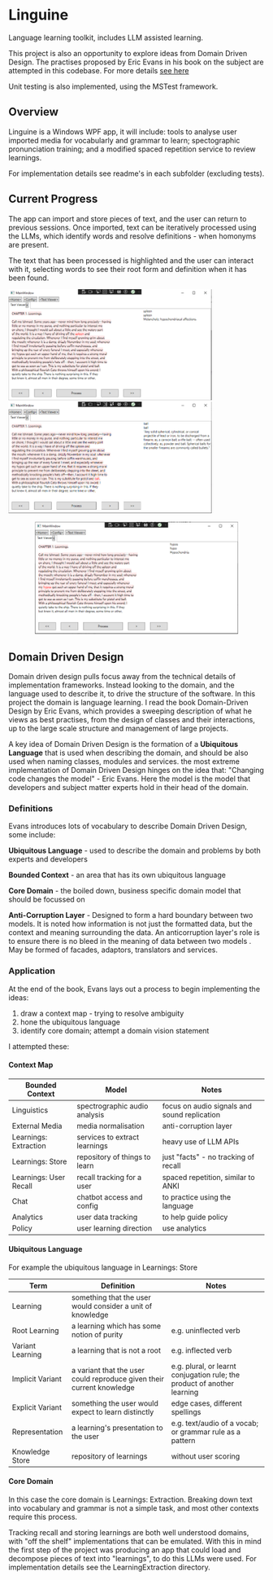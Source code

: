 # Linguine
Language learning toolkit, includes LLM assisted learning.

This project is also an opportunity to explore ideas from Domain Driven Design. The practises proposed by Eric Evans in his book on the subject are attempted in this codebase. For more details [see here](#domain-driven-design)

Unit testing is also implemented, using the MSTest framework.

## Overview

Linguine is a Windows WPF app, it will include: tools to analyse user imported media for vocabularly and grammar to learn; spectographic pronunciation training; and a modified spaced repetition service to review learnings.

For implementation details see readme's in each subfolder (excluding tests).


## Current Progress

The app can import and store pieces of text, and the user can return to previous sessions. Once imported, text can be iteratively processed using the LLMs, which identify words and resolve definitions - when homonyms are present.

The text that has been processed is highlighted and the user can interact with it, selecting words to see their root form and definition when it has been found.


<img src="https://github.com/Matthew-Holmes/Linguine/blob/master/Linguine/SampleImages/LinguineDemo001.png?raw=true" width="400"> <img src="https://github.com/Matthew-Holmes/Linguine/blob/master/Linguine/SampleImages/LinguineDemo002.png?raw=true" width="400">
<p align="center">
<img src="https://github.com/Matthew-Holmes/Linguine/blob/master/Linguine/SampleImages/LinguineDemo003.png?raw=true" width="400">
</p>

## Domain Driven Design

Domain driven design pulls focus away from the technical details of implementation frameworks. Instead looking to the domain, and the language used to describe it, to drive the structure of the software. In this project the domain is language learning. I read the book Domain-Driven Design by Eric Evans, which provides a sweeping description of what he views as best practises, from the design of classes and their interactions, up to the large scale structure and management of large projects.

A key idea of Domain Driven Design is the formation of a **Ubiquitous Language** that is used when describing the domain, and should be also used when naming classes, modules and services. the most extreme implementation of Domain Driven Design hinges on the idea that: "Changing code changes the model" - Eric Evans. Here the model is the model that developers and subject matter experts hold in their head of the domain.

### Definitions

Evans introduces lots of vocabulary to describe Domain Driven Design, some include:

**Ubiquitous Language** - used to describe the domain and problems by both experts and developers

**Bounded Context** - an area that has its own ubiquitous language

**Core Domain** - the boiled down, business specific domain model that should be focussed on

**Anti-Corruption Layer** - Designed to form a hard boundary between two models. It is noted how information is not just the formatted data, but the context and meaning surrounding the data. An anticorruption layer's role is to ensure there is no bleed in the meaning of data between two models . May be formed of facades, adaptors, translators and services.


### Application

At the end of the book, Evans lays out a process to begin implementing the ideas:

1. draw a context map - trying to resolve ambiguity
2. hone the ubiquitous language
3. identify core domain; attempt a domain vision statement

I attempted these:

#### Context Map

| Bounded Context        | Model                         | Notes                                        |
| ---------------------- | ----------------------------- | -------------------------------------------- |
| Linguistics            | spectrographic audio analysis | focus on audio signals and sound replication |
| External Media         | media normalisation           | anti-corruption layer                        |
| Learnings: Extraction  | services to extract learnings | heavy use of LLM APIs                        |
| Learnings: Store       | repository of things to learn | just "facts" - no tracking of recall         |
| Learnings: User Recall | recall tracking for a user    | spaced repetition, similar to ANKI           |
| Chat                   | chatbot access and config     | to practice using the language               |
| Analytics              | user data tracking            | to help guide policy                         |
| Policy                 | user learning direction       | use analytics                                |

#### Ubiquitous Language

For example the ubiquitous language in Learnings: Store

| Term             | Definition                                                            | Notes                                                                    |
| ---------------- | --------------------------------------------------------------------- | ------------------------------------------------------------------------ |
| Learning         | something that the user would consider a unit of knowledge            |                                                                          |
| Root Learning    | a learning which has some notion of purity                            | e.g. uninflected verb                                                    |
| Variant Learning | a learning that is not a root                                         | e.g. inflected verb                                                      |
| Implicit Variant | a variant that the user could reproduce given their current knowledge | e.g. plural, or learnt conjugation rule; the product of another learning |
| Explicit Variant | something the user would expect to learn distinctly                   | edge cases, different spellings                                          |
| Representation   | a learning's presentation to the user                                 | e.g. text/audio of a vocab; or grammar rule as a pattern                 |
| Knowledge Store  | repository of learnings                                               | without user scoring                                                     |

#### Core Domain

In this case the core domain is Learnings: Extraction. Breaking down text into vocabulary and grammar is not a simple task, and most other contexts require this process.

Tracking recall and storing learnings are both well understood domains, with "off the shelf" implementations that can be emulated. With this in mind the first step of the project was producing an app that could load and decompose pieces of text into "learnings", to do this LLMs were used. For implementation details see the LearningExtraction directory.

